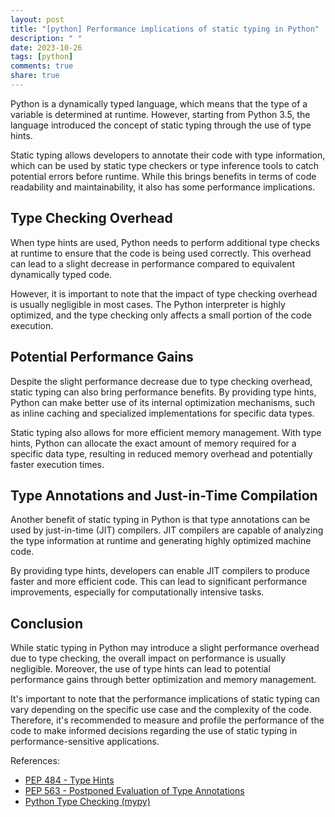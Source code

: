 ```yaml
---
layout: post
title: "[python] Performance implications of static typing in Python"
description: " "
date: 2023-10-26
tags: [python]
comments: true
share: true
---
```


Python is a dynamically typed language, which means that the type of a variable is determined at runtime. However, starting from Python 3.5, the language introduced the concept of static typing through the use of type hints.

Static typing allows developers to annotate their code with type information, which can be used by static type checkers or type inference tools to catch potential errors before runtime. While this brings benefits in terms of code readability and maintainability, it also has some performance implications.

## Type Checking Overhead

When type hints are used, Python needs to perform additional type checks at runtime to ensure that the code is being used correctly. This overhead can lead to a slight decrease in performance compared to equivalent dynamically typed code.

However, it is important to note that the impact of type checking overhead is usually negligible in most cases. The Python interpreter is highly optimized, and the type checking only affects a small portion of the code execution.

## Potential Performance Gains

Despite the slight performance decrease due to type checking overhead, static typing can also bring performance benefits. By providing type hints, Python can make better use of its internal optimization mechanisms, such as inline caching and specialized implementations for specific data types.

Static typing also allows for more efficient memory management. With type hints, Python can allocate the exact amount of memory required for a specific data type, resulting in reduced memory overhead and potentially faster execution times.

## Type Annotations and Just-in-Time Compilation

Another benefit of static typing in Python is that type annotations can be used by just-in-time (JIT) compilers. JIT compilers are capable of analyzing the type information at runtime and generating highly optimized machine code.

By providing type hints, developers can enable JIT compilers to produce faster and more efficient code. This can lead to significant performance improvements, especially for computationally intensive tasks.

## Conclusion

While static typing in Python may introduce a slight performance overhead due to type checking, the overall impact on performance is usually negligible. Moreover, the use of type hints can lead to potential performance gains through better optimization and memory management.

It's important to note that the performance implications of static typing can vary depending on the specific use case and the complexity of the code. Therefore, it's recommended to measure and profile the performance of the code to make informed decisions regarding the use of static typing in performance-sensitive applications.

References:
- [PEP 484 - Type Hints](https://www.python.org/dev/peps/pep-0484/)
- [PEP 563 - Postponed Evaluation of Type Annotations](https://www.python.org/dev/peps/pep-0563/)
- [Python Type Checking (mypy)](http://mypy-lang.org/)